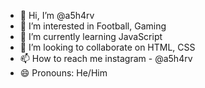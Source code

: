 - 👋 Hi, I’m @a5h4rv
- 👀 I’m interested in Football, Gaming
- 🌱 I’m currently learning JavaScript
- 💞️ I’m looking to collaborate on HTML, CSS
- 📫 How to reach me instagram - @a5h4rv
- 😄 Pronouns: He/Him

<!---
a5h4rv/a5h4rv is a ✨ special ✨ repository because its `README.md` (this file) appears on your GitHub profile.
You can click the Preview link to take a look at your changes.
--->
